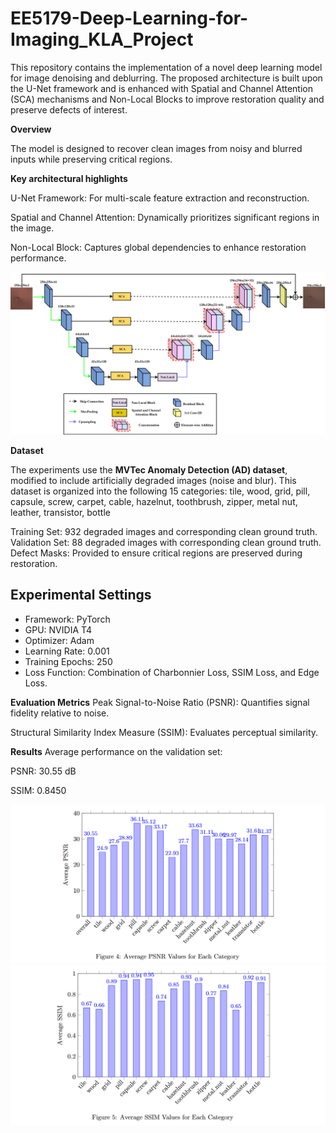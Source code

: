 # EE5179-Deep-Learning-for-Imaging_KLA_Project

This repository contains the implementation of a novel deep learning model for image denoising and deblurring. The proposed architecture is built upon the U-Net framework and is enhanced with Spatial and Channel Attention (SCA) mechanisms and Non-Local Blocks to improve restoration quality and preserve defects of interest.

**Overview**

The model is designed to recover clean images from noisy and blurred inputs while preserving critical regions.

**Key architectural highlights**

U-Net Framework: For multi-scale feature extraction and reconstruction.

Spatial and Channel Attention: Dynamically prioritizes significant regions in the image.

Non-Local Block: Captures global dependencies to enhance restoration performance.

![Proposed_Model](Model_Architecture/Proposed_Model.png)


**Dataset**

The experiments use the **MVTec Anomaly Detection (AD) dataset**, modified to include artificially degraded images (noise and blur).
This dataset is organized into the following 15 categories: tile, wood, grid, pill, capsule, screw, carpet, cable, hazelnut, toothbrush, zipper, metal nut, leather, transistor, bottle

Training Set: 932 degraded images and corresponding clean ground truth.
Validation Set: 88 degraded images with corresponding clean ground truth.
Defect Masks: Provided to ensure critical regions are preserved during restoration.

## Experimental Settings
- Framework: PyTorch  
- GPU: NVIDIA T4
- Optimizer: Adam
- Learning Rate: 0.001
- Training Epochs: 250
- Loss Function: Combination of Charbonnier Loss, SSIM Loss, and Edge Loss.

**Evaluation Metrics**
Peak Signal-to-Noise Ratio (PSNR): Quantifies signal fidelity relative to noise.

Structural Similarity Index Measure (SSIM): Evaluates perceptual similarity.

**Results**
Average performance on the validation set:

PSNR: 30.55 dB

SSIM: 0.8450

![Proposed_Model](PSNR-SSIM_Results/PSNR_Categorywise.png)
![Proposed_Model](PSNR-SSIM_Results/SSIM_Categorywise.png)


